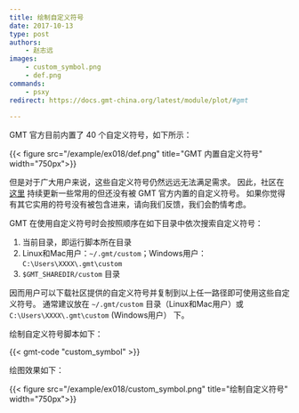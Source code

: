 ```yaml
---
title: 绘制自定义符号
date: 2017-10-13
type: post
authors:
    - 赵志远
images:
    - custom_symbol.png
    - def.png
commands:
    - psxy
redirect: https://docs.gmt-china.org/latest/module/plot/#gmt
   
---
```


GMT 官方目前内置了 40 个自定义符号，如下所示：

{{< figure src="/example/ex018/def.png" title="GMT 内置自定义符号" width="750px">}}

但是对于广大用户来说，这些自定义符号仍然远远无法满足需求。
因此，社区在[这里](https://github.com/gmt-china/GMT_custom_symbols)
持续更新一些常用的但还没有被 GMT 官方内置的自定义符号。
如果你觉得有其它实用的符号没有被包含进来，请向我们反馈，我们会酌情考虑。

GMT 在使用自定义符号时会按照顺序在如下目录中依次搜索自定义符号：

1. 当前目录，即运行脚本所在目录
2. Linux和Mac用户：`~/.gmt/custom`；Windows用户：`C:\Users\XXXX\.gmt\custom`
3. `$GMT_SHAREDIR/custom` 目录

因而用户可以下载社区提供的自定义符号并复制到以上任一路径即可使用这些自定义符号。
通常建议放在 `~/.gmt/custom` 目录（Linux和Mac用户）或 `C:\Users\XXXX\.gmt\custom` (Windows用户）
下。

绘制自定义符号脚本如下：

{{< gmt-code "custom_symbol" >}}

绘图效果如下：

{{< figure src="/example/ex018/custom_symbol.png" title="绘制自定义符号" width="750px">}}
